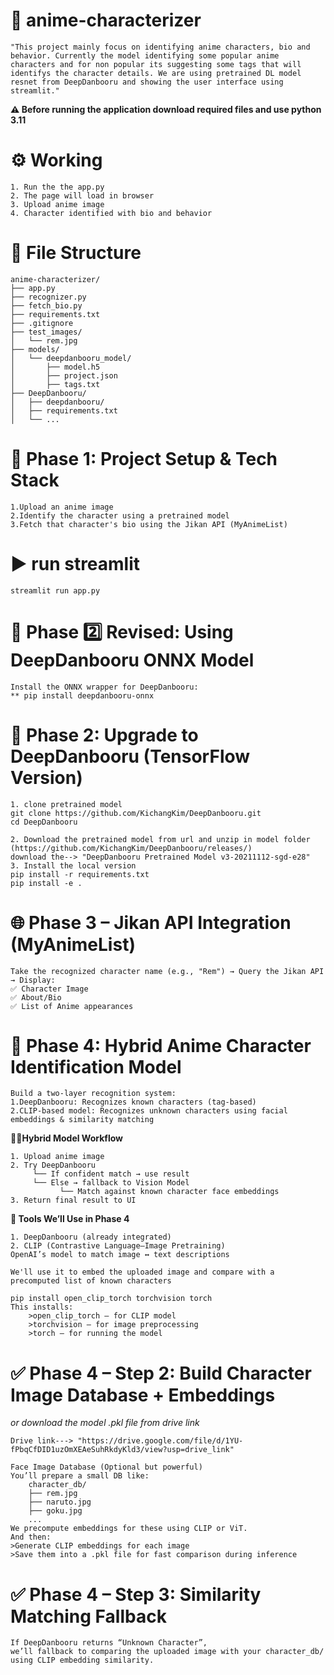 # 🎎 anime-characterizer

    "This project mainly focus on identifying anime characters, bio and behavior. Currently the model identifying some popular anime characters and for non popular its suggesting some tags that will identifys the character details. We are using pretrained DL model resnet from DeepDanbooru and showing the user interface using streamlit."

**⚠️ Before running the application download required files and use python 3.11**
    
# ⚙️ Working
    1. Run the the app.py
    2. The page will load in browser
    3. Upload anime image
    4. Character identified with bio and behavior

# 📂 File Structure
    anime-characterizer/
    ├── app.py
    ├── recognizer.py
    ├── fetch_bio.py
    ├── requirements.txt
    ├── .gitignore
    ├── test_images/
    │   └── rem.jpg
    ├── models/
    │   └── deepdanbooru_model/
    │       ├── model.h5
    │       ├── project.json
    │       ├── tags.txt
    ├── DeepDanbooru/
    │   ├── deepdanbooru/
    │   ├── requirements.txt
    │   └── ...

# 🔧 Phase 1: Project Setup & Tech Stack
    1.Upload an anime image
    2.Identify the character using a pretrained model
    3.Fetch that character's bio using the Jikan API (MyAnimeList)
<!-- how to run -->
# ▶️ run streamlit
    streamlit run app.py

# 🔧 Phase 2️⃣ Revised: Using DeepDanbooru ONNX Model
    Install the ONNX wrapper for DeepDanbooru:
    ** pip install deepdanbooru-onnx

# 🔧 Phase 2: Upgrade to DeepDanbooru (TensorFlow Version)
    1. clone pretrained model
    git clone https://github.com/KichangKim/DeepDanbooru.git
    cd DeepDanbooru

    2. Download the pretrained model from url and unzip in model folder 
    (https://github.com/KichangKim/DeepDanbooru/releases/)
    download the--> "DeepDanbooru Pretrained Model v3-20211112-sgd-e28"
    3. Install the local version
    pip install -r requirements.txt
    pip install -e .

# 🌐 Phase 3 – Jikan API Integration (MyAnimeList)
    Take the recognized character name (e.g., "Rem") → Query the Jikan API → Display:
    ✅ Character Image
    ✅ About/Bio
    ✅ List of Anime appearances

# 🔧 Phase 4: Hybrid Anime Character Identification Model
    Build a two-layer recognition system:
    1.DeepDanbooru: Recognizes known characters (tag-based)
    2.CLIP-based model: Recognizes unknown characters using facial embeddings & similarity matching

   **⛓️‍💥Hybrid Model Workflow**

    1. Upload anime image
    2. Try DeepDanbooru
         └── If confident match → use result
         └── Else → fallback to Vision Model
               └── Match against known character face embeddings
    3. Return final result to UI

   **🔧 Tools We’ll Use in Phase 4**
    
    1. DeepDanbooru (already integrated)
    2. CLIP (Contrastive Language–Image Pretraining)
    OpenAI’s model to match image ↔ text descriptions

    We'll use it to embed the uploaded image and compare with a precomputed list of known characters

    pip install open_clip_torch torchvision torch
    This installs:
        >open_clip_torch – for CLIP model
        >torchvision – for image preprocessing
        >torch – for running the model

# ✅ Phase 4 – Step 2: Build Character Image Database + Embeddings
   *or download the model .pkl file from drive link*
   
    Drive link---> "https://drive.google.com/file/d/1YU-fPbqCfDID1uzOmXEAeSuhRkdyKld3/view?usp=drive_link"

    Face Image Database (Optional but powerful)
    You’ll prepare a small DB like:
        character_db/
        ├── rem.jpg
        ├── naruto.jpg
        ├── goku.jpg
        ...
    We precompute embeddings for these using CLIP or ViT.
    And then:
    >Generate CLIP embeddings for each image
    >Save them into a .pkl file for fast comparison during inference

# ✅ Phase 4 – Step 3: Similarity Matching Fallback
    If DeepDanbooru returns “Unknown Character”,
    we’ll fallback to comparing the uploaded image with your character_db/ using CLIP embedding similarity.
